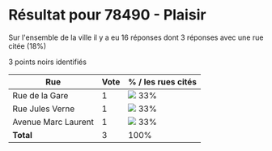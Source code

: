 # Résultat pour 78490 - Plaisir

Sur l'ensemble de la ville il y a eu 16 réponses dont 3 réponses avec une rue citée (18%)

3 points noirs identifiés

| Rue | Vote | % / les rues cités|
|-----|------|-------------------|
| Rue de la Gare | 1 | <img src="../../img/bar_33.gif" />&nbsp;33%|
| Rue Jules Verne | 1 | <img src="../../img/bar_33.gif" />&nbsp;33%|
| Avenue Marc Laurent | 1 | <img src="../../img/bar_33.gif" />&nbsp;33%|
| **Total** | 3 | 100%|
